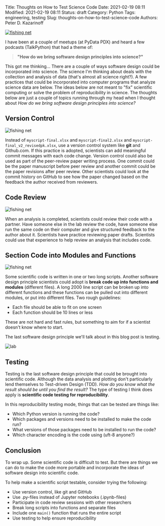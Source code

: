 Title: Thoughts on How to Test Science Code
Date: 2021-02-19 08:11
Modified: 2021-02-19 08:11
Status: draft
Category: Python
Tags: engineering, testing
Slug: thoughts-on-how-to-test-science-code
Authors: Peter D. Kazarinoff

[![fishing net]({static}/posts/testing_science_code/images/fishing-net.jpg)]({filename}/posts/testing_science_code/testing_science_code.md)

I have been at a couple of meetups (at PyData PDX) and heard a few podcasts (TalkPython) that had a theme of:

 > **"How do we bring software design principles into science?"**

This got me thinking... There are a couple of ways software design could be incorporated into science. The science I'm thinking about deals with the collection and analysis of data (that's almost all science right?). A few practices that could be incorporated into computer programs that analyze science data are below. The ideas below are not meant to "fix" scientific computing or solve the problem of reproducibility in science. The thoughts below are just a couple of topics running through my head when I thought about *How do we bring software design principles into science?*

## Version Control

![fishing net]({static}/posts/testing_science_code/images/notebooks.jpg)

Instead of ```myscript-final.xlsx``` and ```myscript-final2.xlsx``` and ```myscript-final_v2_revisedpk.xlsx```, use a version control system like **git** and Github.com. If this practice is adopted, scientists can add meaningful commit messages with each code change. Version control could also be used as part of the peer-review paper writing process. One commit could be the paper manuscript before peer review and another commit could be the paper revisions after peer review. Other scientists could look at the commit history on GitHub to see how the paper changed based on the feedback the author received from reviewers.

## Code Review

![fishing net]({static}/posts/testing_science_code/images/map.jpg)

When an analysis is completed, scientists could review their code with a partner. Have someone else in the lab review the code, have someone else run the same code on their computer and give structured feedback to the author about it. Scientists have practice reviewing paper drafts. Scientists could use that experience to help review an analysis that includes code.

## Section Code into Modules and Functions

![fishing net]({static}/posts/testing_science_code/images/package.jpg)

Some scientific code is written in one or two long scripts. Another software design principle scientists could adopt is **break code up into functions and modules** (different files). A long 2000 line script can be broken up into different functions and these functions can be pulled out into different modules, or put into different files. Two rough guidelines:

 * Each file should be able to fit on one screen
 * Each function should be 10 lines or less

These are not hard and fast rules, but something to aim for if a scientist doesn't know where to start.

The last software design principle we'll talk about in this blog post is testing.

![lab]({static}/posts/testing_science_code/images/lab.jpg)

## Testing

Testing is the last software design principle that could be brought into scientific code. Although the data analysis and plotting don't particularly lend themselves to Test-driven Design (TDD). *How do you know what the result should be until you find the result?* The type of testing I think does apply is **scientific code testing for reproducibility**. 

In this reproducibility testing mode, things that can be tested are things like:

 * Which Python version is running the code?
 * Which packages and versions need to be installed to make the code run?
 * What versions of those packages need to be installed to run the code?
 * Which character encoding is the code using (uft-8 anyone?)

## Conclusion

To wrap up. Some scientific code is difficult to test. But there are things we can do to make the code more portable and incorporate the ideas of software design into scientific code.

To help make a scientific script testable, consider trying the following:

 * Use version control, like git and GitHub
 * Use .py-files instead of Jupyter notebooks (.ipynb-files)
 * Participate in code review sessions with other researchers
 * Break long scripts into functions and separate files
 * Include one ```main()``` function that runs the entire script
 * Use testing to help ensure reproducibility
